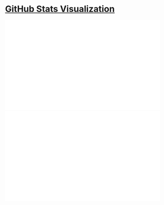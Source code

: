 # [GitHub Stats Visualization](https://github.com/jstrieb/github-stats)

<a href="https://github.com/JGabrielGruber/stats">

![](https://github.com/JGabrielGruber/stats/blob/master/generated/overview.svg)
![](https://github.com/JGabrielGruber/stats/blob/master/generated/languages.svg)

</a>

